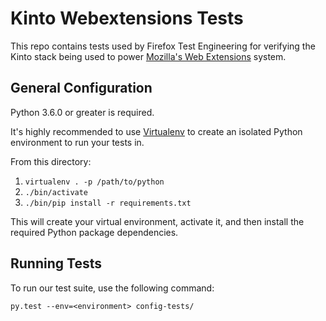 # Kinto Webextensions Tests

This repo contains tests used by Firefox Test Engineering for verifying the Kinto stack being used to power [Mozilla's Web Extensions](https://wiki.mozilla.org/WebExtensions)
system. 

## General Configuration

Python 3.6.0 or greater is required.

It's highly recommended to use [Virtualenv](https://virtualenv.pypa.io/en/latest/) to create an isolated Python
environment to run your tests in.

From this directory:

1. `virtualenv . -p /path/to/python`
2. `./bin/activate`
3. `./bin/pip install -r requirements.txt`

This will create your virtual environment, activate it, and then install the required Python package dependencies.

## Running Tests

To run our test suite, use the following command:

`py.test --env=<environment> config-tests/`